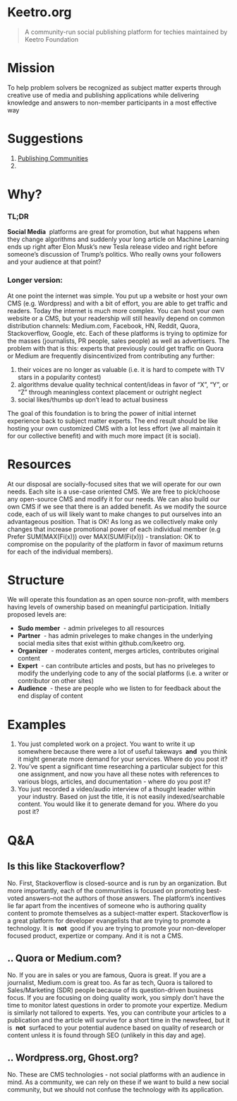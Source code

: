 # Keetro.org

> A community-run social publishing platform for techies maintained by Keetro Foundation

# Mission

To help problem solvers be recognized as subject matter experts through creative use of media and publishing applications while delivering knowledge and answers to non-member participants in a most effective way

# Suggestions

1. [Publishing Communities](https://github.com/Keetro/meta/issues/1)
2. 

# Why?

### TL;DR

**Social Media**  platforms are great for promotion, but what happens when they change algorithms and suddenly your long article on Machine Learning ends up right after Elon Musk’s new Tesla release video and right before someone’s discussion of Trump’s politics. Who really owns your followers and your audience at that point?

### Longer version:

At one point the internet was simple. You put up a website or host your own CMS (e.g. Wordpress) and with a bit of effort, you are able to get traffic and readers. Today the internet is much more complex. You can host your own website or a CMS, but your readership will still heavily depend on common distribution channels: Medium.com, Facebook, HN, Reddit, Quora, Stackoverflow, Google, etc. Each of these platforms is trying to optimize for the masses (journalists, PR people, sales people) as well as advertisers. The problem with that is this: experts that previously could get traffic on Quora or Medium are frequently disincentivized from contributing any further:

1. their voices are no longer as valuable (i.e. it is hard to compete with TV stars in a popularity contest)
2. algorithms devalue quality technical content/ideas in favor of “X”, “Y”, or “Z” through meaningless context placement or outright neglect
3. social likes/thumbs up don’t lead to actual business

The goal of this foundation is to bring the power of initial internet experience back to subject matter experts. The end result should be like hosting your own customized CMS with a lot less effort (we all maintain it for our collective benefit) and with much more impact (it is social).

# Resources

At our disposal are socially-focused sites that we will operate for our own needs. Each site is a use-case oriented CMS. We are free to pick/choose any open-source CMS and modify it for our needs. We can also build our own CMS if we see that there is an added benefit. As we modify the source code, each of us will likely want to make changes to put ourselves into an advantageous position. That is OK! As long as we collectively make only changes that increase promotional power of each individual member (e.g Prefer SUM(MAX(Fi(x))) over MAX(SUM(Fi(x))) - translation: OK to compromise on the popularity of the platform in favor of maximum returns for each of the individual members).

# Structure

We will operate this foundation as an open source non-profit, with members having levels of ownership based on meaningful participation. Initially proposed levels are:

* **Sudo member**  - admin priveleges to all resources
* **Partner**  - has admin priveleges to make changes in the underlying social media sites that exist within github.com/keetro org.
* **Organizer**  - moderates content, merges articles, contributes original content
* **Expert**  - can contribute articles and posts, but has no priveleges to modify the underlying code to any of the social platforms (i.e. a writer or contributor on other sites)
* **Audience**  - these are people who we listen to for feedback about the end display of content

# Examples

1. You just completed work on a project. You want to write it up somewhere because there were a lot of useful takeways  **and**  you think it might generate more demand for your services. Where do you post it?
2. You’ve spent a significant time researching a particular subject for this one assignment, and now you have all these notes with references to various blogs, articles, and documentation - where do you post it?
3. You just recorded a video/audio interview of a thought leader within your industry. Based on just the title, it is not easily indexed/searchable content. You would like it to generate demand for you. Where do you post it?

# Q&A

## Is this like Stackoverflow?

No. First, Stackoverflow is closed-source and is run by an organization. But more importantly, each of the communities is focused on promoting best-voted answers–not the authors of those answers. The platform’s incentives lie far apart from the incentives of someone who is authoring quality content to promote themselves as a subject-matter expert. Stackoverflow is a great platform for developer evangelists that are trying to promote a technology. It is  **not**  good if you are trying to promote your non-developer focused product, expertize or company. And it is not a CMS.

## .. Quora or Medium.com?

No. If you are in sales or you are famous, Quora is great. If you are a journalist, Medium.com is great too. As far as tech, Quora is tailored to Sales/Marketing (SDR) people because of its question-driven business focus. If you are focusing on doing quality work, you simply don’t have the time to monitor latest questions in order to promote your expertize. Medium is similarly not tailored to experts. Yes, you can contribute your articles to a publication and the article will survive for a short time in the newsfeed, but it is  **not**  surfaced to your potential audence based on quality of research or content unless it is found through SEO (unlikely in this day and age).

## .. Wordpress.org, Ghost.org?

No. These are CMS technologies - not social platforms with an audience in mind. As a community, we can rely on these if we want to build a new social community, but we should not confuse the technology with its application.
